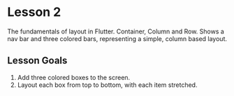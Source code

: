 # Lesson 2

The fundamentals of layout in Flutter. Container, Column and Row. Shows a nav bar and three colored bars, representing a simple, column based layout.

## Lesson Goals

1. Add three colored boxes to the screen.
2. Layout each box from top to bottom, with each item stretched.
